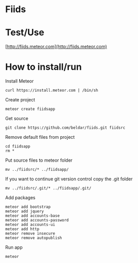 Fiids
=====

Test/Use
========

[http://fiids.meteor.com](http://fiids.meteor.com)


How to install/run
==================

Install Meteor

    curl https://install.meteor.com | /bin/sh

Create project

    meteor create fiidsapp

Get source

    git clone https://github.com/beldar/fiids.git fiidsrc

Remove default files from project

    cd fiidsapp
    rm *


Put source files to meteor folder

    mv ../fiidsrc/* ../fiidsapp/

If you want to continue git version control copy the .git folder

    mv ../fiidsrc/.git/* ../fiidsapp/.git/

Add packages

    meteor add bootstrap
    meteor add jquery
    meteor add accounts-base
    meteor add accounts-password
    meteor add accounts-ui
    meteor add http
    meteor remove insecure
    meteor remove autopublish

Run app

    meteor
